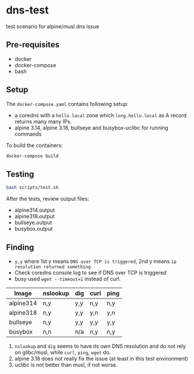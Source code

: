 # dns-test

test scenario for alpine/musl dns issue

## Pre-requisites

- docker
- docker-compose
- bash

## Setup



The `docker-compose.yaml` contains following setup:

- a coredns with a `hello.local` zone which `long.hello.local` as A record returns many many IPs.
- alpine 3.14, alpine 3.18, bullseye and busybox-uclibc for running commands


To build the containers:

```bash
docker-compose build
```

## Testing

```bash
bash scripts/test.sh
```

After the tests, review output files:

- alpine314.output
- alpine318.output
- bullseye.output
- busybox.output

## Finding

- `y,y` where 1st y means `DNS over TCP is triggered`, 2nd y means `ip resolution returned something`
- Check coredns console log to see if DNS over TCP is triggered
- busy used `wget --timeout=1` instead of curl.

| Image      | nslookup | dig | curl | ping |
| ---------- | -------- | --- | ---- | ---- |
| alpine314  | n,y      | y,y | n,y  | n,y  |
| alpine318  | n,y      | y,y | y,n  | y,n  |
| bullseye   | n,y      | y,y | y,y  | y,y  |
| busybox    | n,n      | n/a | n,y  | n,y  |

1. `nslookup` and `dig` seems to have its own DNS resolution and do not rely on glibc/musl, while `curl`, `ping`, `wget` do.
2. alpine 3.18 does not really fix the issue (at least in this test environment)
3. uclibc is not better than musl, if not worse.
